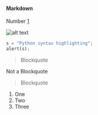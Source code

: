 #### Markdown

Number [1]

![alt text](http://youngsolutions.net/wp-content/uploads/2015/11/logo.png)

```python
s = "Python syntax highlighting";
alert(s);
```

>Blockquote

Not a Blockquote

>Blockquote

1. One
1. Two
1. Three

[1]: https://github.com/cpelchat/Markdown/blob/master/Number%201.md
